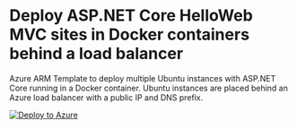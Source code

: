 # Deploy ASP.NET Core HelloWeb MVC sites in Docker containers behind a load balancer
Azure ARM Template to deploy multiple Ubuntu instances with ASP.NET Core running in a Docker container.
Ubuntu instances are placed behind an Azure load balancer with a public IP and DNS prefix.

[![Deploy to Azure](http://azuredeploy.net/deploybutton.png)](https://azuredeploy.net/)